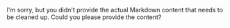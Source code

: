 I'm sorry, but you didn't provide the actual Markdown content that needs to be cleaned up. Could you please provide the content?